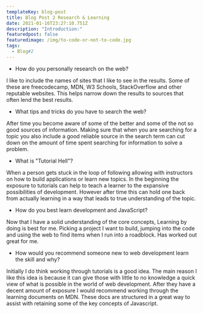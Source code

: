 ```yaml
---
templateKey: blog-post
title: Blog Post 2 Research & Learning
date: 2021-01-16T23:27:10.751Z
description: "Introduction:"
featuredpost: false
featuredimage: /img/to-code-or-not-to-code.jpg
tags:
  - Blog#2
---
```



* How do you personally research on the web?

I like to include the names of sites that I like to see in the results. Some of these are freecodecamp, MDN, W3 Schools, StackOverflow and other reputable websites. This helps narrow down the results to sources that often lend the best results.

* What tips and tricks do you have to search the web?

After time you become aware of some of the better and some of the not so good sources of information. Making sure that when you are searching for a topic you also include a good reliable source in the search term can cut down on the amount of time spent searching for information to solve a problem.

* What is "Tutorial Hell"?

When a person gets stuck in the loop of following allowing with instructors on how to build applications or learn new topics. In the beginning the exposure to tutorials can help to teach a learner to the expansive possibilities of development. However after time this can hold one back from actually learning in a way that leads to true understanding of the topic.

* How do you best learn development and JavaScript?

Now that I have a solid understanding of the core concepts, Learning by doing is best for me. Picking a project I want to build, jumping into the code and using the web to find items when I run into a roadblock. Has worked out great for me.

* How would you recommend someone new to web development learn the skill and why?

Initially I do think working through tutorials is a good idea. The main reason I like this idea is because it can give those with little to no knowledge a quick view of what is possible in the world of web development. After they have a decent amount of exposure I would recommend working through the learning documents on MDN. These docs are structured in a great way to assist with retaining some of the key concepts of Javascript.
